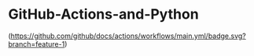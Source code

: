 # GitHub-Actions-and-Python

(https://github.com/github/docs/actions/workflows/main.yml/badge.svg?branch=feature-1)
